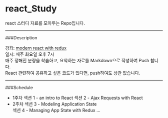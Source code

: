 # react_Study

react 스터디 자료를 모아두는 Repo입니다.

---------------------------------------------------------------------------
###Description 

강좌: [modern react with redux](https://www.udemy.com/react-redux/learn/v4/)     
일시: 매주 화요일 오후 7시     
매주 정해진 분량을 학습하고, 요약하는 자료를 Markdown으로 작성하여 Push 합니다.     
React 관련하여 공유하고 싶은 코드가 있다면, push하여도 상관 없습니다.

---------------------------------------------------------------------------
###Schedule
- 1주차
  섹션 1 - an intro to React
  섹션 2 - Ajax Requests with React
- 2주차
  섹션 3 - Modeling Application State  
  섹션 4 - Managing App State with Redux
...
